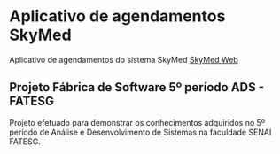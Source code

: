 # Aplicativo de agendamentos SkyMed

Aplicativo de agendamentos do sistema SkyMed [SkyMed Web](https://github.com/fdz23/SkyMed)

## Projeto Fábrica de Software 5º período ADS - FATESG

Projeto efetuado para demonstrar os conhecimentos adquiridos no 5º período de Análise e Desenvolvimento de Sistemas na faculdade SENAI FATESG.
